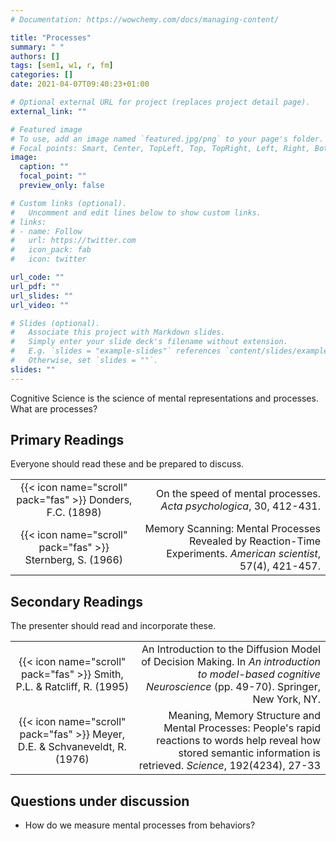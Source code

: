 ```yaml
---
# Documentation: https://wowchemy.com/docs/managing-content/

title: "Processes"
summary: " "
authors: []
tags: [sem1, w1, r, fm]
categories: []
date: 2021-04-07T09:40:23+01:00

# Optional external URL for project (replaces project detail page).
external_link: ""

# Featured image
# To use, add an image named `featured.jpg/png` to your page's folder.
# Focal points: Smart, Center, TopLeft, Top, TopRight, Left, Right, BottomLeft, Bottom, BottomRight.
image:
  caption: ""
  focal_point: ""
  preview_only: false

# Custom links (optional).
#   Uncomment and edit lines below to show custom links.
# links:
# - name: Follow
#   url: https://twitter.com
#   icon_pack: fab
#   icon: twitter

url_code: ""
url_pdf: ""
url_slides: ""
url_video: ""

# Slides (optional).
#   Associate this project with Markdown slides.
#   Simply enter your slide deck's filename without extension.
#   E.g. `slides = "example-slides"` references `content/slides/example-slides.md`.
#   Otherwise, set `slides = ""`.
slides: ""
---
```


Cognitive Science is the science of mental representations and processes. What are processes?

## Primary Readings

Everyone should read these and be prepared to discuss.

|  |  |
|:----:|-----:|
| {{< icon name="scroll" pack="fas" >}} Donders, F.C. (1898) | On the speed of mental processes. *Acta psychologica*, 30, 412-431. |
| {{< icon name="scroll" pack="fas" >}} Sternberg, S. (1966) | Memory Scanning: Mental Processes Revealed by Reaction-Time Experiments. *American scientist*, 57(4), 421-457. |


## Secondary Readings

The presenter should read and incorporate these.

|  |  |
|:----:|-----:|
| {{< icon name="scroll" pack="fas" >}} Smith, P.L. & Ratcliff, R. (1995) | An Introduction to the Diffusion Model of Decision Making. In _An introduction to model-based cognitive Neuroscience_ (pp. 49-70). Springer, New York, NY. |
| {{< icon name="scroll" pack="fas" >}} Meyer, D.E. & Schvaneveldt, R. (1976) | Meaning, Memory Structure and Mental Processes: People's rapid reactions to words help reveal how stored semantic information is retrieved. *Science*, 192(4234), 27-33 |


## Questions under discussion

- How do we measure mental processes from behaviors?
